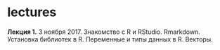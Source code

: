 # lectures

**Лекция 1.** 3 ноября 2017. Знакомство с R и RStudio. Rmarkdown. Установка библиотек в R. Переменные и типы данных в R. Векторы.